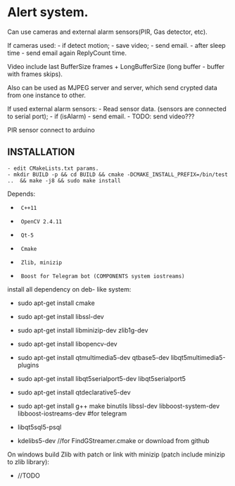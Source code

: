 Alert system.
=============================
Can use cameras and external alarm sensors(PIR, Gas detector, etc).

If cameras used:
    - if detect motion;
    - save video;
    - send email.
    - after sleep time - send email again ReplyCount time.

Video include last BufferSize frames + LongBufferSize (long buffer - buffer with frames skips).

Also can be used as MJPEG server and server, which send crypted data from one instance to other.

If used external alarm sensors:
    - Read sensor data. (sensors are connected to serial port);
    - if (isAlarm) - send email.
    - TODO: send video???

PIR sensor connect to arduino

INSTALLATION
------------
    - edit CMakeLists.txt params.
    - mkdir BUILD -p && cd BUILD && cmake -DCMAKE_INSTALL_PREFIX=/bin/test ..  && make -j8 && sudo make install

Depends:
-      C++11
-      OpenCV 2.4.11
-      Qt-5
-      Cmake
-      Zlib, minizip
-      Boost for Telegram bot (COMPONENTS system iostreams)

install all dependency on deb- like system:
-    sudo apt-get install cmake
-    sudo apt-get install libssl-dev
-    sudo apt-get install libminizip-dev zlib1g-dev
-    sudo apt-get install libopencv-dev
-    sudo apt-get install qtmultimedia5-dev qtbase5-dev libqt5multimedia5-plugins
-    sudo apt-get install libqt5serialport5-dev libqt5serialport5
-    sudo apt-get install qtdeclarative5-dev
-    sudo apt-get install g++ make binutils libssl-dev libboost-system-dev libboost-iostreams-dev #for telegram
-    libqt5sql5-psql

-    kdelibs5-dev //for FindGStreamer.cmake or download from github

On windows build Zlib with patch or link with minizip (patch include minizip to zlib library):
-    //TODO

